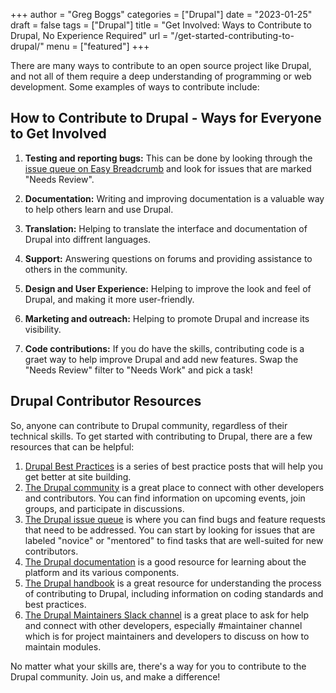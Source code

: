 +++
author = "Greg Boggs"
categories = ["Drupal"]
date = "2023-01-25"
draft = false
tags = ["Drupal"]
title = "Get Involved: Ways to Contribute to Drupal, No Experience Required"
url = "/get-started-contributing-to-drupal/"
menu = ["featured"]
+++

There are many ways to contribute to an open source project like Drupal, and not all of them require a deep understanding of programming or web development. Some examples of ways to contribute include:

## How to Contribute to Drupal - Ways for Everyone to Get Involved

1. **Testing and reporting bugs:** This can be done by looking through the [issue queue on Easy Breadcrumb](https://www.drupal.org/project/issues/easy_breadcrumb?text=&status=8&priorities=All&categories=All&version=All&component=All) and look for issues that are marked "Needs Review".

2. **Documentation:** Writing and improving documentation is a valuable way to help others learn and use Drupal.

3. **Translation:** Helping to translate the interface and documentation of Drupal into diffrent languages.

4. **Support:** Answering questions on forums and providing assistance to others in the community.

5. **Design and User Experience:** Helping to improve the look and feel of Drupal, and making it more user-friendly.

6. **Marketing and outreach:** Helping to promote Drupal and increase its visibility.

7. **Code contributions:** If you do have the skills, contributing code is a graet way to help improve Drupal and add new features. Swap the "Needs Review" filter to "Needs Work" and pick a task!

## Drupal Contributor Resources

So, anyone can contribute to Drupal community, regardless of their technical skills. To get started with contributing to Drupal, there are a few resources that can be helpful:

1. [Drupal Best Practices](https://www.gregboggs.com/drupal-development-best-practices/) is a series of best practice posts that will help you get better at site building.
2. [The Drupal community](https://www.drupal.org/community) is a great place to connect with other developers and contributors. You can find information on upcoming events, join groups, and participate in discussions.
3. [The Drupal issue queue](https://www.drupal.org/project/issues) is where you can find bugs and feature requests that need to be addressed. You can start by looking for issues that are labeled "novice" or "mentored" to find tasks that are well-suited for new contributors.
4. [The Drupal documentation](https://www.drupal.org/docs) is a good resource for learning about the platform and its various components.
5. [The Drupal handbook](https://www.drupal.org/docs/8/contributor-guide) is a great resource for understanding the process of contributing to Drupal, including information on coding standards and best practices.
6. [The Drupal Maintainers Slack channel](https://www.drupal.org/slack) is a great place to ask for help and connect with other developers, especially #maintainer channel which is for project maintainers and developers to discuss on how to maintain modules.

No matter what your skills are, there's a way for you to contribute to the Drupal community. Join us, and make a difference!
